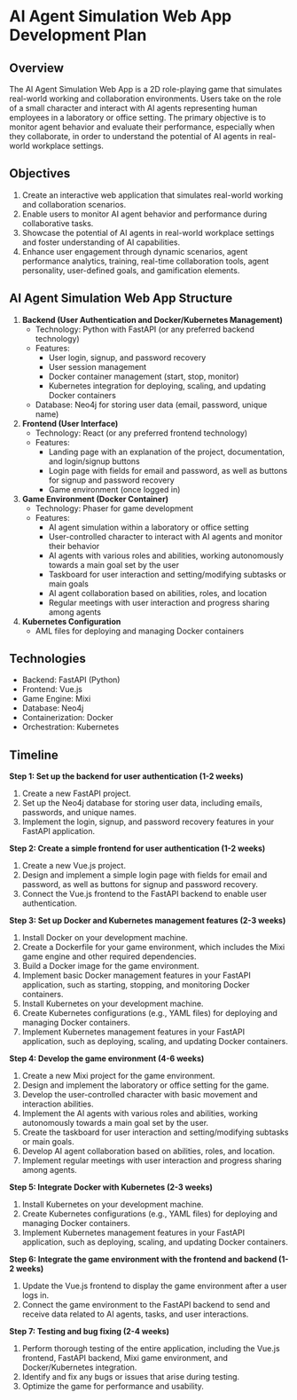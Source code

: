 # ****AI Agent Simulation Web App Development Plan****

## **Overview**

The AI Agent Simulation Web App is a 2D role-playing game that simulates real-world working and collaboration environments. Users take on the role of a small character and interact with AI agents representing human employees in a laboratory or office setting. The primary objective is to monitor agent behavior and evaluate their performance, especially when they collaborate, in order to understand the potential of AI agents in real-world workplace settings.

## **Objectives**

1. Create an interactive web application that simulates real-world working and collaboration scenarios.
2. Enable users to monitor AI agent behavior and performance during collaborative tasks.
3. Showcase the potential of AI agents in real-world workplace settings and foster understanding of AI capabilities.
4. Enhance user engagement through dynamic scenarios, agent performance analytics, training, real-time collaboration tools, agent personality, user-defined goals, and gamification elements.

## **AI Agent Simulation Web App Structure**

1. **Backend (User Authentication and Docker/Kubernetes Management)**
    - Technology: Python with FastAPI (or any preferred backend technology)
    - Features:
        - User login, signup, and password recovery
        - User session management
        - Docker container management (start, stop, monitor)
        - Kubernetes integration for deploying, scaling, and updating Docker containers
    - Database: Neo4j for storing user data (email, password, unique name)
2. **Frontend (User Interface)**
    - Technology: React (or any preferred frontend technology)
    - Features:
        - Landing page with an explanation of the project, documentation, and login/signup buttons
        - Login page with fields for email and password, as well as buttons for signup and password recovery
        - Game environment (once logged in)
3. **Game Environment (Docker Container)**
    - Technology: Phaser for game development
    - Features:
        - AI agent simulation within a laboratory or office setting
        - User-controlled character to interact with AI agents and monitor their behavior
        - AI agents with various roles and abilities, working autonomously towards a main goal set by the user
        - Taskboard for user interaction and setting/modifying subtasks or main goals
        - AI agent collaboration based on abilities, roles, and location
        - Regular meetings with user interaction and progress sharing among agents
4. **Kubernetes Configuration**
    - AML files for deploying and managing Docker containers

## 

## **Technologies**

- Backend: FastAPI (Python)
- Frontend: Vue.js
- Game Engine: Mixi
- Database: Neo4j
- Containerization: Docker
- Orchestration: Kubernetes

## **Timeline**

**Step 1: Set up the backend for user authentication (1-2 weeks)**

1. Create a new FastAPI project.
2. Set up the Neo4j database for storing user data, including emails, passwords, and unique names.
3. Implement the login, signup, and password recovery features in your FastAPI application.

**Step 2: Create a simple frontend for user authentication (1-2 weeks)**

1. Create a new Vue.js project.
2. Design and implement a simple login page with fields for email and password, as well as buttons for signup and password recovery.
3. Connect the Vue.js frontend to the FastAPI backend to enable user authentication.

**Step 3: Set up Docker and Kubernetes management features (2-3 weeks)**

1. Install Docker on your development machine.
2. Create a Dockerfile for your game environment, which includes the Mixi game engine and other required dependencies.
3. Build a Docker image for the game environment.
4. Implement basic Docker management features in your FastAPI application, such as starting, stopping, and monitoring Docker containers.
5. Install Kubernetes on your development machine.
6. Create Kubernetes configurations (e.g., YAML files) for deploying and managing Docker containers.
7. Implement Kubernetes management features in your FastAPI application, such as deploying, scaling, and updating Docker containers.

**Step 4: Develop the game environment (4-6 weeks)**

1. Create a new Mixi project for the game environment.
2. Design and implement the laboratory or office setting for the game.
3. Develop the user-controlled character with basic movement and interaction abilities.
4. Implement the AI agents with various roles and abilities, working autonomously towards a main goal set by the user.
5. Create the taskboard for user interaction and setting/modifying subtasks or main goals.
6. Develop AI agent collaboration based on abilities, roles, and location.
7. Implement regular meetings with user interaction and progress sharing among agents.

**Step 5: Integrate Docker with Kubernetes (2-3 weeks)**

1. Install Kubernetes on your development machine.
2. Create Kubernetes configurations (e.g., YAML files) for deploying and managing Docker containers.
3. Implement Kubernetes management features in your FastAPI application, such as deploying, scaling, and updating Docker containers.

**Step 6: Integrate the game environment with the frontend and backend (1-2 weeks)**

1. Update the Vue.js frontend to display the game environment after a user logs in.
2. Connect the game environment to the FastAPI backend to send and receive data related to AI agents, tasks, and user interactions.

**Step 7: Testing and bug fixing (2-4 weeks)**

1. Perform thorough testing of the entire application, including the Vue.js frontend, FastAPI backend, Mixi game environment, and Docker/Kubernetes integration.
2. Identify and fix any bugs or issues that arise during testing.
3. Optimize the game for performance and usability.
